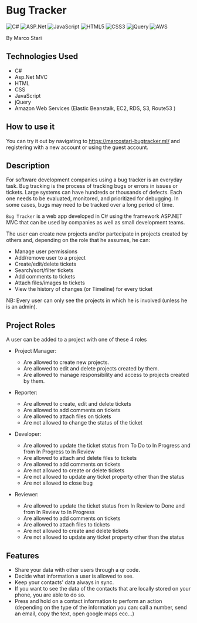 # Bug Tracker

![C#](https://img.shields.io/badge/c%23-%23239120.svg?style=for-the-badge&logo=c-sharp&logoColor=white)
![ASP.Net](https://img.shields.io/badge/.NET-5C2D91?style=for-the-badge&logo=.net&logoColor=white)
![JavaScript](https://img.shields.io/badge/javascript-%23323330.svg?style=for-the-badge&logo=javascript&logoColor=%23F7DF1E)
![HTML5](https://img.shields.io/badge/html5-%23E34F26.svg?style=for-the-badge&logo=html5&logoColor=white)
![CSS3](https://img.shields.io/badge/css3-%231572B6.svg?style=for-the-badge&logo=css3&logoColor=white)
![jQuery](https://img.shields.io/badge/jquery%20-%230769AD.svg?&style=for-the-badge&logo=jquery&logoColor=white)
![AWS](https://img.shields.io/badge/AWS%20-%23FF9900.svg?&style=for-the-badge&logo=amazon-aws&logoColor=white)

By Marco Stari

## Technologies Used

- C#
- Asp.Net MVC
- HTML
- CSS
- JavaScript
- jQuery
- Amazon Web Services (Elastic Beanstalk, EC2, RDS, S3, Route53 )

## How to use it

You can try it out by navigating to https://marcostari-bugtracker.ml/ and registering with a new account or using the guest account.

## Description

For software development companies using a bug tracker is an everyday task. Bug tracking is the process of tracking bugs or errors in issues or tickets. Large systems can have hundreds or thousands of defects. Each one needs to be evaluated, monitored, and prioritized for debugging. In some cases, bugs may need to be tracked over a long period of time.

`Bug Tracker` is a web app developed in C# using the framework ASP.NET MVC that can be used by companies as well as small development teams.

The user can create new projects and/or partecipate in projects created by others and, depending on the role that he assumes, he can:

- Manage user permissions
- Add/remove user to a project
- Create/edit/delete tickets
- Search/sort/filter tickets
- Add comments to tickets
- Attach files/images to tickets
- View the history of changes (or Timeline) for every ticket

NB: Every user can only see the projects in which he is involved (unless he is an admin).

## Project Roles

A user can be added to a project with one of these 4 roles

- Project Manager:

  - Are allowed to create new projects.
  - Are allowed to edit and delete projects created by them.
  - Are allowed to manage responsibility and access to projects created by them.

- Reporter:

  - Are allowed to create, edit and delete tickets
  - Are allowed to add comments on tickets
  - Are allowed to attach files on tickets
  - Are not allowed to change the status of the ticket

- Developer:

  - Are allowed to update the ticket status from To Do to In Progress and from In Progress to In Review
  - Are allowed to attach and delete files to tickets
  - Are allowed to add comments on tickets
  - Are not allowed to create or delete tickets
  - Are not allowed to update any ticket property other than the status
  - Are not allowed to close bug

- Reviewer:

  - Are allowed to update the ticket status from In Review to Done and from In Review to In Progress
  - Are allowed to add comments on tickets
  - Are allowed to attach files to tickets
  - Are not allowed to create and delete tickets
  - Are not allowed to update any ticket property other than the status

## Features

- Share your data with other users through a qr code.
- Decide what information a user is allowed to see.
- Keep your contacts' data always in sync.
- If you want to see the data of the contacts that are locally stored on your phone, you are able to do so.
- Press and hold on a contact information to perform an action (depending on the type of the information you can: call a number, send an email, copy the text, open google maps ecc...)
